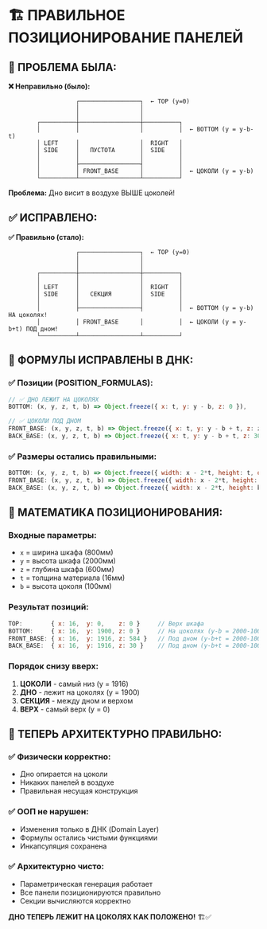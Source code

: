 # 🏗️ ПРАВИЛЬНОЕ ПОЗИЦИОНИРОВАНИЕ ПАНЕЛЕЙ

## 🎯 **ПРОБЛЕМА БЫЛА:**

**❌ Неправильно (было):**
```
                   ┌─────────────────┐  ← TOP (y=0)
                   │                 │
                   │                 │
        ┌──────────┼─────────────────┼──────────┐
        │          │                 │          │  ← BOTTOM (y = y-b-t)
        │ LEFT     │                 │  RIGHT   │
        │ SIDE     │   ПУСТОТА       │  SIDE    │
        │          │                 │          │
        │          ├─────────────────┤          │
        │          │ FRONT_BASE      │          │  ← ЦОКОЛИ (y = y-b)
        └──────────┴─────────────────┴──────────┘
```

**Проблема:** Дно висит в воздухе ВЫШЕ цоколей!

## ✅ **ИСПРАВЛЕНО:**

**✅ Правильно (стало):**
```
                   ┌─────────────────┐  ← TOP (y=0)
                   │                 │
                   │                 │
        ┌──────────┼─────────────────┼──────────┐
        │          │                 │          │
        │ LEFT     │                 │  RIGHT   │
        │ SIDE     │   СЕКЦИЯ        │  SIDE    │
        │          │                 │          │
        │          ├─────────────────┤          │  ← BOTTOM (y = y-b) НА цоколях!
        │          │ FRONT_BASE      │          │  ← ЦОКОЛИ (y = y-b+t) ПОД дном!
        └──────────┴─────────────────┴──────────┘
```

## 🔧 **ФОРМУЛЫ ИСПРАВЛЕНЫ В ДНК:**

### ✅ **Позиции (POSITION_FORMULAS):**

```javascript
// ✅ ДНО ЛЕЖИТ НА ЦОКОЛЯХ
BOTTOM: (x, y, z, t, b) => Object.freeze({ x: t, y: y - b, z: 0 }),

// ✅ ЦОКОЛИ ПОД ДНОМ  
FRONT_BASE: (x, y, z, t, b) => Object.freeze({ x: t, y: y - b + t, z: z - t }),
BACK_BASE: (x, y, z, t, b) => Object.freeze({ x: t, y: y - b + t, z: 30 }),
```

### ✅ **Размеры остались правильными:**

```javascript
BOTTOM: (x, y, z, t, b) => Object.freeze({ width: x - 2*t, height: t, depth: z }),
FRONT_BASE: (x, y, z, t, b) => Object.freeze({ width: x - 2*t, height: b, depth: t }),
BACK_BASE: (x, y, z, t, b) => Object.freeze({ width: x - 2*t, height: b, depth: t }),
```

## 📐 **МАТЕМАТИКА ПОЗИЦИОНИРОВАНИЯ:**

### **Входные параметры:**
- `x` = ширина шкафа (800мм)
- `y` = высота шкафа (2000мм)  
- `z` = глубина шкафа (600мм)
- `t` = толщина материала (16мм)
- `b` = высота цоколя (100мм)

### **Результат позиций:**

```javascript
TOP:        { x: 16,  y: 0,    z: 0 }     // Верх шкафа
BOTTOM:     { x: 16,  y: 1900, z: 0 }     // На цоколях (y-b = 2000-100)
FRONT_BASE: { x: 16,  y: 1916, z: 584 }   // Под дном (y-b+t = 2000-100+16)  
BACK_BASE:  { x: 16,  y: 1916, z: 30 }    // Под дном (y-b+t = 2000-100+16)
```

### **Порядок снизу вверх:**
1. **ЦОКОЛИ** - самый низ (y = 1916)
2. **ДНО** - лежит на цоколях (y = 1900)  
3. **СЕКЦИЯ** - между дном и верхом
4. **ВЕРХ** - самый верх (y = 0)

## 🎯 **ТЕПЕРЬ АРХИТЕКТУРНО ПРАВИЛЬНО:**

### ✅ **Физически корректно:**
- Дно опирается на цоколи
- Никаких панелей в воздухе
- Правильная несущая конструкция

### ✅ **ООП не нарушен:**
- Изменения только в ДНК (Domain Layer)
- Формулы остались чистыми функциями
- Инкапсуляция сохранена

### ✅ **Архитектурно чисто:**
- Параметрическая генерация работает
- Все панели позиционируются правильно
- Секции вычисляются корректно

**ДНО ТЕПЕРЬ ЛЕЖИТ НА ЦОКОЛЯХ КАК ПОЛОЖЕНО!** 🏗️✅
